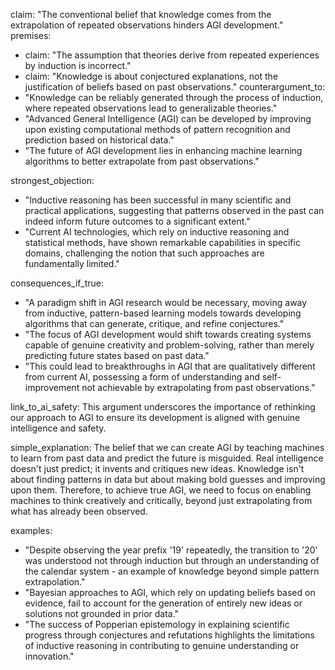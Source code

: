 claim: "The conventional belief that knowledge comes from the extrapolation of repeated observations hinders AGI development."
premises:
  - claim: "The assumption that theories derive from repeated experiences by induction is incorrect."
  - claim: "Knowledge is about conjectured explanations, not the justification of beliefs based on past observations."
counterargument_to:
  - "Knowledge can be reliably generated through the process of induction, where repeated observations lead to generalizable theories."
  - "Advanced General Intelligence (AGI) can be developed by improving upon existing computational methods of pattern recognition and prediction based on historical data."
  - "The future of AGI development lies in enhancing machine learning algorithms to better extrapolate from past observations."

strongest_objection:
  - "Inductive reasoning has been successful in many scientific and practical applications, suggesting that patterns observed in the past can indeed inform future outcomes to a significant extent."
  - "Current AI technologies, which rely on inductive reasoning and statistical methods, have shown remarkable capabilities in specific domains, challenging the notion that such approaches are fundamentally limited."

consequences_if_true:
  - "A paradigm shift in AGI research would be necessary, moving away from inductive, pattern-based learning models towards developing algorithms that can generate, critique, and refine conjectures."
  - "The focus of AGI development would shift towards creating systems capable of genuine creativity and problem-solving, rather than merely predicting future states based on past data."
  - "This could lead to breakthroughs in AGI that are qualitatively different from current AI, possessing a form of understanding and self-improvement not achievable by extrapolating from past observations."

link_to_ai_safety: This argument underscores the importance of rethinking our approach to AGI to ensure its development is aligned with genuine intelligence and safety.

simple_explanation: The belief that we can create AGI by teaching machines to learn from past data and predict the future is misguided. Real intelligence doesn't just predict; it invents and critiques new ideas. Knowledge isn't about finding patterns in data but about making bold guesses and improving upon them. Therefore, to achieve true AGI, we need to focus on enabling machines to think creatively and critically, beyond just extrapolating from what has already been observed.

examples:
  - "Despite observing the year prefix '19' repeatedly, the transition to '20' was understood not through induction but through an understanding of the calendar system - an example of knowledge beyond simple pattern extrapolation."
  - "Bayesian approaches to AGI, which rely on updating beliefs based on evidence, fail to account for the generation of entirely new ideas or solutions not grounded in prior data."
  - "The success of Popperian epistemology in explaining scientific progress through conjectures and refutations highlights the limitations of inductive reasoning in contributing to genuine understanding or innovation."